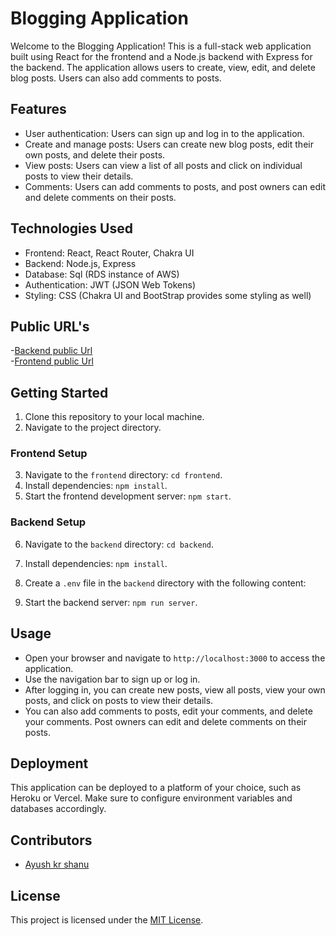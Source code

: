 # Blogging Application

Welcome to the Blogging Application! This is a full-stack web application built using React for the frontend and a Node.js backend with Express for the backend. The application allows users to create, view, edit, and delete blog posts. Users can also add comments to posts.

## Features

- User authentication: Users can sign up and log in to the application.
- Create and manage posts: Users can create new blog posts, edit their own posts, and delete their posts.
- View posts: Users can view a list of all posts and click on individual posts to view their details.
- Comments: Users can add comments to posts, and post owners can edit and delete comments on their posts.

## Technologies Used

- Frontend: React, React Router, Chakra UI
- Backend: Node.js, Express
- Database: Sql (RDS instance of AWS)
- Authentication: JWT (JSON Web Tokens)
- Styling: CSS (Chakra UI and BootStrap provides some styling as well)

## Public URL's
-[Backend public Url](http://52.65.31.90:3006/) <br>
-[Frontend public Url](http://supperblogbook.s3-website-ap-southeast-2.amazonaws.com/)

## Getting Started

1. Clone this repository to your local machine.
2. Navigate to the project directory.

### Frontend Setup

3. Navigate to the `frontend` directory: `cd frontend`.
4. Install dependencies: `npm install`.
5. Start the frontend development server: `npm start`.

### Backend Setup

6. Navigate to the `backend` directory: `cd backend`.
7. Install dependencies: `npm install`.
8. Create a `.env` file in the `backend` directory with the following content:


9. Start the backend server: `npm run server`.

## Usage

- Open your browser and navigate to `http://localhost:3000` to access the application.
- Use the navigation bar to sign up or log in.
- After logging in, you can create new posts, view all posts, view your own posts, and click on posts to view their details.
- You can also add comments to posts, edit your comments, and delete your comments. Post owners can edit and delete comments on their posts.

## Deployment

This application can be deployed to a platform of your choice, such as Heroku or Vercel. Make sure to configure environment variables and databases accordingly.

## Contributors

- [Ayush kr shanu](https://github.com/Ayush-kr-shanu)

## License

This project is licensed under the [MIT License](LICENSE).


